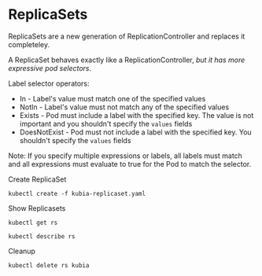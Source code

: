 # ReplicaSets

ReplicaSets are a new generation of ReplicationController and replaces it completeley.

A ReplicaSet behaves exactly like a ReplicationController, *but it has more expressive pod selectors*.

Label selector operators:
* In - Label's value must match one of the specified values
* NotIn - Label's value must not match any of the specified values
* Exists - Pod must include a label with the specified key. The value is not important and you shouldn't specify the `values` fields
* DoesNotExist - Pod must not include a label with the specified key. You shouldn't specify the `values` fields

Note: If you specify multiple expressions or labels, all labels must match and all expressions must evaluate to true for the Pod to match the selector.

Create ReplicaSet
```
kubectl create -f kubia-replicaset.yaml
```

Show Replicasets
```
kubectl get rs
```

```
kubectl describe rs
```

Cleanup
```
kubectl delete rs kubia
```

